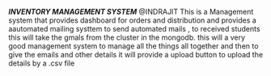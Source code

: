 ***INVENTORY MANAGEMENT SYSTEM***
@INDRAJIT
This is a Management system that provides dashboard for orders and distribution and provides a aautomated mailing systtem to send automated mails , to received students 
this will take the gmals  from the cluster in the mongodb.
this will a very good management system to manage all the things all together 
and then to give the emails and other details it will provide a upload button to upload the details by a .csv file 

